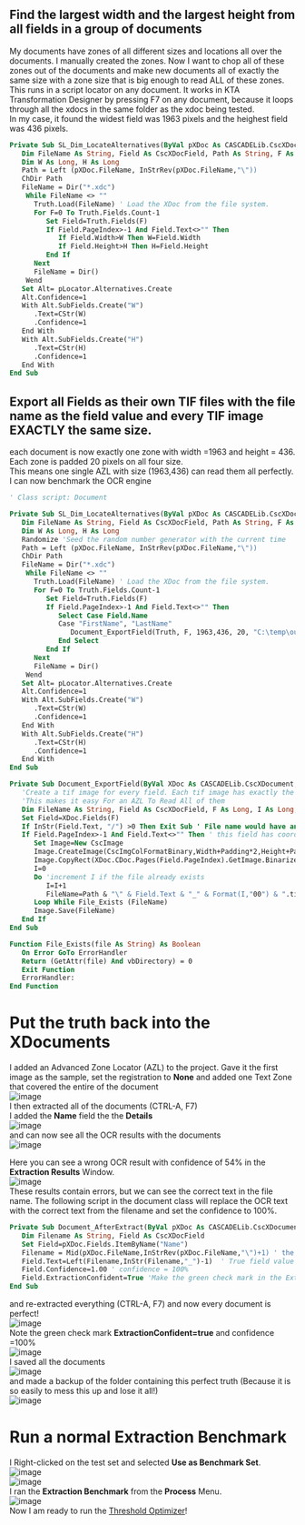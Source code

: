 ## Find the largest width and the largest height from all fields in a group of documents
My documents have zones of all different sizes and locations all over the documents. I manually created the zones. Now I want to chop all of these zones out of the documents and make new documents all of exactly the same size with a zone size that is big enough to read ALL of these zones.  
This runs in a script locator on any document. It works in KTA Transformation Designer by pressing F7 on any document, because it loops through all the xdocs in the same folder as the xdoc being tested.  
In my case, it found the widest field was 1963 pixels and the heighest field was 436 pixels.
```vb
Private Sub SL_Dim_LocateAlternatives(ByVal pXDoc As CASCADELib.CscXDocument, ByVal pLocator As CASCADELib.CscXDocField)
   Dim FileName As String, Field As CscXDocField, Path As String, F As Long, Truth As New CscXDocument, I As Long, Alt As CscXDocFieldAlternative
   Dim W As Long, H As Long
   Path = Left (pXDoc.FileName, InStrRev(pXDoc.FileName,"\"))
   ChDir Path
   FileName = Dir("*.xdc")
    While FileName <> ""
      Truth.Load(FileName) ' Load the XDoc from the file system.
      For F=0 To Truth.Fields.Count-1
         Set Field=Truth.Fields(F)
         If Field.PageIndex>-1 And Field.Text<>"" Then
            If Field.Width>W Then W=Field.Width
            If Field.Height>H Then H=Field.Height
         End If
      Next
      FileName = Dir()
    Wend
   Set Alt= pLocator.Alternatives.Create
   Alt.Confidence=1
   With Alt.SubFields.Create("W")
      .Text=CStr(W)
      .Confidence=1
   End With
   With Alt.SubFields.Create("H")
      .Text=CStr(H)
      .Confidence=1
   End With
End Sub
```
## Export all Fields as their own TIF files with the file name as the field value and every TIF image EXACTLY the same size.
each document is now exactly one zone with width =1963 and height = 436. Each zone is padded 20 pixels on all four size.  
This means one single AZL with size (1963,436) can read them all perfectly.  
I can now benchmark the OCR engine
```vb
' Class script: Document

Private Sub SL_Dim_LocateAlternatives(ByVal pXDoc As CASCADELib.CscXDocument, ByVal pLocator As CASCADELib.CscXDocField)
   Dim FileName As String, Field As CscXDocField, Path As String, F As Long, Truth As New CscXDocument, I As Long, Alt As CscXDocFieldAlternative
   Dim W As Long, H As Long
   Randomize 'Seed the random number generator with the current time
   Path = Left (pXDoc.FileName, InStrRev(pXDoc.FileName,"\"))
   ChDir Path
   FileName = Dir("*.xdc")
    While FileName <> ""
      Truth.Load(FileName) ' Load the XDoc from the file system.
      For F=0 To Truth.Fields.Count-1
         Set Field=Truth.Fields(F)
         If Field.PageIndex>-1 And Field.Text<>"" Then
            Select Case Field.Name
            Case "FirstName", "LastName"
               Document_ExportField(Truth, F, 1963,436, 20, "C:\temp\out")
            End Select
         End If
      Next
      FileName = Dir()
    Wend
   Set Alt= pLocator.Alternatives.Create
   Alt.Confidence=1
   With Alt.SubFields.Create("W")
      .Text=CStr(W)
      .Confidence=1
   End With
   With Alt.SubFields.Create("H")
      .Text=CStr(H)
      .Confidence=1
   End With
End Sub

Private Sub Document_ExportField(ByVal XDoc As CASCADELib.CscXDocument, FieldId As Long, Width As Long, Height As Long, Padding As Long, Path As String)
   'Create a tif image for every field. Each tif image has exactly the same width and height and same padding around the zone.
   'This makes it easy For an AZL To Read All of them
   Dim FileName As String, Field As CscXDocField, F As Long, I As Long, Image As CscImage
   Set Field=XDoc.Fields(F)
   If InStr(Field.Text, "/") >0 Then Exit Sub ' File name would have an illegal "/" in it, so skip.
   If Field.PageIndex>-1 And Field.Text<>"" Then ' this field has coordinates and text
      Set Image=New CscImage
      Image.CreateImage(CscImgColFormatBinary,Width+Padding*2,Height+Padding*2,Image.XResolution,Image.YResolution) ' Make a Black&White image
      Image.CopyRect(XDoc.CDoc.Pages(Field.PageIndex).GetImage.BinarizeWithVRS(),Field.Left,Field.Top,Padding,Padding,Field.Width,Field.Height)
      I=0
      Do 'increment I if the file already exists
         I=I+1
         FileName=Path & "\" & Field.Text & "_" & Format(I,"00") & ".tif"
      Loop While File_Exists (FileName)
      Image.Save(FileName)
   End If
End Sub

Function File_Exists(file As String) As Boolean
   On Error GoTo ErrorHandler
   Return (GetAttr(file) And vbDirectory) = 0
   Exit Function
   ErrorHandler:
End Function
```
# Put the truth back into the XDocuments
I added an Advanced Zone Locator (AZL) to the project. Gave it the first image as the sample, set the registration to **None**  and added one Text Zone that covered the entire of the document  
![image](https://user-images.githubusercontent.com/103566874/172140066-6382494c-9623-4656-abf3-b5ed4b4fb7dc.png)  
I then extracted all of the documents (CTRL-A, F7)  
I added the **Name** field the the **Details**  
![image](https://user-images.githubusercontent.com/103566874/172140552-8c9ed306-9ca4-4a5c-9187-b53afc19ba28.png)  
and can now see all the OCR results with the documents  
![image](https://user-images.githubusercontent.com/103566874/172140961-5a0c4219-68ff-46d6-b0ab-83ddbfcbb433.png)  

Here you can see a wrong OCR result with confidence of 54% in the **Extraction Results** Window.  
![image](https://user-images.githubusercontent.com/103566874/172140798-406dd3e2-8589-45bd-a89f-cc3a13174f45.png)  
These results contain errors, but we can see the correct text in the file name.
The following script in the document class will replace the OCR text with the correct text from the filename and set the confidence to 100%.  

```vb
Private Sub Document_AfterExtract(ByVal pXDoc As CASCADELib.CscXDocument)
   Dim Filename As String, Field As CscXDocField
   Set Field=pXDoc.Fields.ItemByName("Name")
   Filename = Mid(pXDoc.FileName,InStrRev(pXDoc.FileName,"\")+1) ' the filename is everything after the last backslash
   Field.Text=Left(Filename,InStr(Filename,"_")-1)  ' True field value is everything left of _ in the file name
   Field.Confidence=1.00 ' confidence = 100%
   Field.ExtractionConfident=True 'Make the green check mark in the Extraction Results Window
End Sub
```
and re-extracted everything (CTRL-A, F7) and now every document is perfect!  
![image](https://user-images.githubusercontent.com/103566874/172142199-51a1a76c-7a49-484c-ba39-dbd8be97e14d.png)  
Note the green check mark **ExtractionConfident=true** and confidence =100%  
![image](https://user-images.githubusercontent.com/103566874/172142240-9c1060f4-71c2-43c8-a173-e8400cf1ca9e.png)  
I saved all the documents   
![image](https://user-images.githubusercontent.com/103566874/172142383-064d6537-6695-4233-84a9-cb55aab8d26b.png)  
and made a backup of the folder containing this perfect truth (Because it is so easily to mess this up and lose it all!)  
![image](https://user-images.githubusercontent.com/103566874/172142510-4caf7fb2-0de5-4ac0-8451-1751b28ebf90.png)

# Run a normal Extraction Benchmark
I Right-clicked on the test set and selected **Use as Benchmark Set**.  
![image](https://user-images.githubusercontent.com/103566874/172143077-287da2ca-d518-496c-918e-08d3b0886da8.png)  
![image](https://user-images.githubusercontent.com/103566874/172143142-1196fa41-9a74-418c-af66-20c491c853aa.png)  
I ran the **Extraction Benchmark** from the **Process** Menu.  
![image](https://user-images.githubusercontent.com/103566874/172143454-7ac5d4c2-8a68-407c-a7b3-f9bbd73e1ea5.png)  
Now I am ready to run the [Threshold Optimizer](readme.md)!

 








